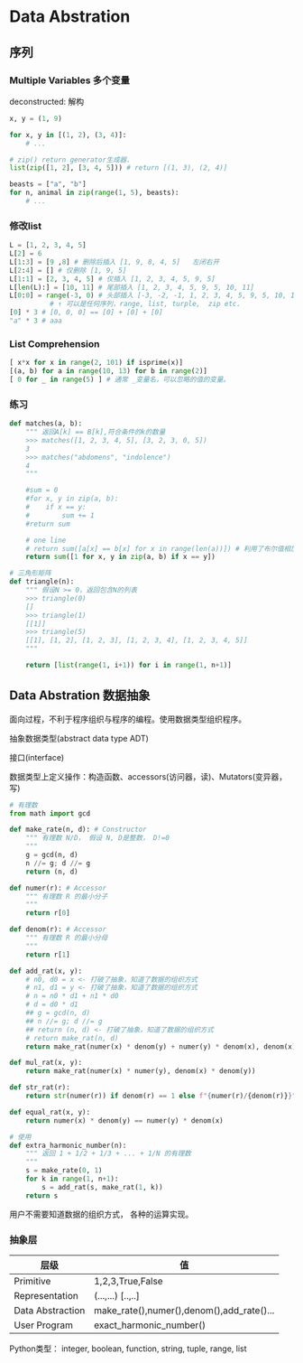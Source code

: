 # Data Abstration

## 序列
### Multiple Variables 多个变量
deconstructed: 解构
```python
x, y = (1, 9)

for x, y in [(1, 2), (3, 4)]:
    # ...

# zip() return generator生成器.
list(zip([1, 2], [3, 4, 5])) # return [(1, 3), (2, 4)]

beasts = ["a", "b"]
for n, animal in zip(range(1, 5), beasts):
    # ...
```

### 修改list
```python
L = [1, 2, 3, 4, 5]
L[2] = 6
L[1:3] = [9 ,8] # 删除后插入 [1, 9, 8, 4, 5]   左闭右开
L[2:4] = [] # 仅删除 [1, 9, 5]
L[1:1] = [2, 3, 4, 5] # 仅插入 [1, 2, 3, 4, 5, 9, 5]
L[len(L):] = [10, 11] # 尾部插入 [1, 2, 3, 4, 5, 9, 5, 10, 11]
L[0:0] = range(-3, 0) # 头部插入 [-3, -2, -1, 1, 2, 3, 4, 5, 9, 5, 10, 11]
          # ↑ 可以是任何序列，range, list, turple,  zip etc.
[0] * 3 # [0, 0, 0] == [0] + [0] + [0]
"a" * 3 # aaa
```

### List Comprehension
```python
[ x*x for x in range(2, 101) if isprime(x)]
[(a, b) for a in range(10, 13) for b in range(2)]
[ 0 for _ in range(5) ] # 通常 _变量名，可以忽略的值的变量。
```

### 练习
```python
def matches(a, b):
    """ 返回A[k] == B[k],符合条件的k的数量
    >>> matches([1, 2, 3, 4, 5], [3, 2, 3, 0, 5])
    3
    >>> matches("abdomens", "indolence")
    4
    """

    #sum = 0
    #for x, y in zip(a, b):
    #    if x == y:
    #        sum += 1
    #return sum

    # one line
    # return sum([a[x] == b[x] for x in range(len(a))]) # 利用了布尔值相加
    return sum([1 for x, y in zip(a, b) if x == y])

# 三角形矩阵
def triangle(n):
    """ 假设N >= 0，返回包含N的列表
    >>> triangle(0)
    []
    >>> triangle(1)
    [[1]]
    >>> triangle(5)
    [[1], [1, 2], [1, 2, 3], [1, 2, 3, 4], [1, 2, 3, 4, 5]]
    """

    return [list(range(1, i+1)) for i in range(1, n+1)]
```

## Data Abstration 数据抽象
面向过程，不利于程序组织与程序的编程。使用数据类型组织程序。

抽象数据类型(abstract data type ADT)

接口(interface)

数据类型上定义操作：构造函数、accessors(访问器，读)、Mutators(变异器，写)

```python
# 有理数
from math import gcd

def make_rate(n, d): # Constructor
    """ 有理数 N/D， 假设 N, D是整数， D!=0
    """
    g = gcd(n, d)
    n //= g; d //= g
    return (n, d)

def numer(r): # Accessor
    """ 有理数 R 的最小分子
    """
    return r[0]

def denom(r): # Accessor
    """ 有理数 R 的最小分母
    """
    return r[1]

def add_rat(x, y):
    # n0, d0 = x <- 打破了抽象，知道了数据的组织方式
    # n1, d1 = y <- 打破了抽象，知道了数据的组织方式
    # n = n0 * d1 + n1 * d0
    # d = d0 * d1
    ## g = gcd(n, d)
    ## n //= g; d //= g
    ## return (n, d) <- 打破了抽象，知道了数据的组织方式
    # return make_rat(n, d) 
    return make_rat(numer(x) * denom(y) + numer(y) * denom(x), denom(x) * denom(y))

def mul_rat(x, y):
    return make_rat(numer(x) * numer(y), denom(x) * denom(y))

def str_rat(r):
    return str(numer(r)) if denom(r) == 1 else f"{numer(r)/{denom(r)}}"

def equal_rat(x, y):
    return numer(x) * denom(y) == numer(y) * denom(x)

# 使用
def extra_harmonic_number(n):
    """ 返回 1 + 1/2 + 1/3 + ... + 1/N 的有理数
    """
    s = make_rate(0, 1)
    for k in range(1, n+1):
        s = add_rat(s, make_rat(1, k))
    return s
```

用户不需要知道数据的组织方式， 各种的运算实现。

### 抽象层

| 层级 | 值 |
| ---- | ---- |
|Primitive|1,2,3,True,False
|Representation|(...,...) [..,..]|
|Data Abstraction|make_rate(),numer(),denom(),add_rate()...|
|User Program|exact_harmonic_number()|

Python类型：
integer, boolean, function, string, tuple, range, list
